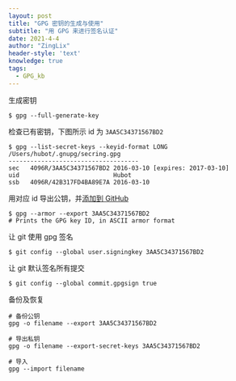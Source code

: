 ```yaml
---
layout: post
title: "GPG 密钥的生成与使用"
subtitle: "用 GPG 来进行签名认证"
date: 2021-4-4
author: "ZingLix"
header-style: 'text'
knowledge: true
tags:
  - GPG_kb
---
```



生成密钥

```
$ gpg --full-generate-key
```

检查已有密钥，下图所示 id 为 `3AA5C34371567BD2`

```
$ gpg --list-secret-keys --keyid-format LONG
/Users/hubot/.gnupg/secring.gpg
------------------------------------
sec   4096R/3AA5C34371567BD2 2016-03-10 [expires: 2017-03-10]
uid                          Hubot 
ssb   4096R/42B317FD4BA89E7A 2016-03-10
```

用对应 id 导出公钥，并[添加到 GitHub](https://github.com/settings/keys)

```
$ gpg --armor --export 3AA5C34371567BD2
# Prints the GPG key ID, in ASCII armor format
```

让 git 使用 gpg 签名

```
$ git config --global user.signingkey 3AA5C34371567BD2
```

让 git 默认签名所有提交

```
$ git config --global commit.gpgsign true
```

备份及恢复

```
# 备份公钥
gpg -o filename --export 3AA5C34371567BD2

# 导出私钥
gpg -o filename --export-secret-keys 3AA5C34371567BD2

# 导入
gpg --import filename
```
